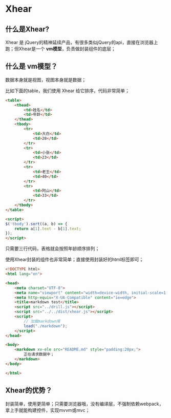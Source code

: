 # Xhear

## 什么是Xhear?

Xhear 是 jQuery的精神延续产品，有很多类似jQuery的api，直接在浏览器上跑；但Xhear是一个 **vm模型**，负责做封装组件的底层；

## 什么是 **vm模型**？

数据本身就是视图，视图本身就是数据；

比如下面的table，我们使用 Xhear 给它排序，代码非常简单；

```html
<table>
    <thead>
        <td>姓名</td>
        <td>年龄</td>
    </thead>
    <tbody>
        <tr>
            <td>大白</td>
            <td>28</td>
        </tr>
        <tr>
            <td>小张</td>
            <td>23</td>
        </tr>
        <tr>
            <td>老王</td>
            <td>40</td>
        </tr>
        <tr>
            <td>阿山</td>
            <td>33</td>
        </tr>
    </tbody>
</table>

<script>
$('tbody').sort((a, b) => {
    return a[1].text - b[1].text;
});
</script>
```

只需要三行代码，表格就会按照年龄顺序排列；

使用Xhear封装的组件也非常简单；直接使用封装好的html标签即可；

```html
<!DOCTYPE html>
<html lang="en">

<head>
    <meta charset="UTF-8">
    <meta name="viewport" content="width=device-width, initial-scale=1.0">
    <meta http-equiv="X-UA-Compatible" content="ie=edge">
    <title>markdown test</title>
    <script src="../drill.js"></script>
    <script src="../../dist/xhear.js"></script>
    <script>
        // 加载markdown库
        load("./markdown");
    </script>
</head>

<body>
    <markdown xv-ele src="README.md" style="padding:20px;">
        正在请求数据中；
    </markdown>
</body>

</html>
```

## Xhear的优势？

封装简单，使用更简单；只需要浏览器哦，没有编译层，不强制依赖webpack，拿上手就能构建控件，实现mvvm或mvc；